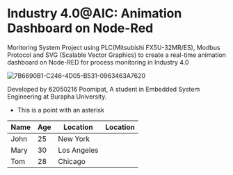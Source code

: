 # Industry 4.0@AIC: Animation Dashboard on Node-Red 
Moritoring System Project using PLC(Mitsubishi FX5U-32MR/ES), Modbus Protocol and SVG (Scalable Vector Graphics) to create a real-time animation dashboard on Node-RED for process monitoring in Industry 4.0



![7B6690B1-C246-4D05-B531-0963463A7620](https://user-images.githubusercontent.com/81687385/230735958-67c18a5b-b558-4601-888c-ad535a7204b3.jpg)

Developed by 62050216 Poomipat, A student in Embedded System Engineering at Burapha University.



* This is a point with an asterisk

| Name | Age | Location |Location |
|------|-----|----------|----------|
| John | 25 | New York |          |
| Mary | 30 | Los Angeles |       |
| Tom | 28 | Chicago |            |






